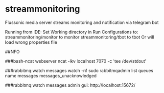 # streammonitoring
Flussonic media server streams monitoring and notification via telegram bot

Running from IDE:
Set Working directory in Run Configurations to:
streammonitoring/monitor to monitor
streammonitoring/tbot to tbot
Or will load wrong properties file


##NFO

###bash-ncat webserver
ncat -lkv localhost 7070 -c 'tee /dev/stdout'

###rabbitmq watch messages
watch -n1 sudo rabbitmqadmin list queues name messages messages_unacknowledged

###rabbitmq watch messages admin gui:
http://localhost:15672/ 

